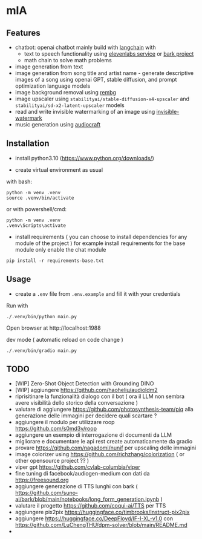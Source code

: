 # mIA

## Features

* chatbot: openai chatbot mainly build with [langchain](https://www.langchain.com/) with 
  * text to speech functionality using [elevenlabs service](https://elevenlabs.io/) or [bark project](https://github.com/suno-ai/bark)
  * math chain to solve math problems
* image generation from text
* image generation from song title and artist name - generate descriptive images of a song using openai GPT, stable diffusion, and prompt optimization language models
* image background removal using [rembg](https://github.com/danielgatis/rembg)
* image upscaler using `stabilityai/stable-diffusion-x4-upscaler` and `stabilityai/sd-x2-latent-upscaler` models
* read and write invisible watermarking of an image using [invisible-watermark](https://github.com/ShieldMnt/invisible-watermark) 
* music generation using [audiocraft](https://github.com/facebookresearch/audiocraft) 

## Installation

* install python3.10 (https://www.python.org/downloads/)

* create virtual environment as usual

with bash:
```shell
python -m venv .venv
source .venv/bin/activate
```

or with powershell/cmd:

```shell
python -m venv .venv
.venv\Scripts\activate
```

* install requirements ( you can choose to install dependencies for any module of the project )
    for example install requirements for the base module only enable the chat module
```shell
pip install -r requirements-base.txt
```

## Usage
* create a `.env` file from `.env.example` and fill it with your credentials

Run with
```shell
./.venv/bin/python main.py
```

Open browser at http://localhost:1988

dev mode ( automatic reload on code change )
```shell
./.venv/bin/gradio main.py
```

## TODO
* [WIP] Zero-Shot Object Detection with Grounding DINO
* [WIP] aggiungere https://github.com/haoheliu/audioldm2
* riprisitinare la funzionalità dialogo con il bot ( ora il LLM non sembra avere visibilità dello storico della conversazione )
* valutare di aggiungere https://github.com/photosynthesis-team/piq alla generazione delle immagini per decidere quali scartare ?
* aggiungere il modulo per utilizzare roop https://github.com/s0md3v/roop
* aggiungere un esempio di interrogazione di documenti da LLM 
* migliorare e documentare le api rest create automaticamente da gradio 
* provare https://github.com/nagadomi/nunif per upscaling delle immagini
* image colorizer using https://github.com/richzhang/colorization ( or other opensource project ?? )
* viper gpt https://github.com/cvlab-columbia/viper
* fine tuning di facebook/audiogen-medium con dati da https://freesound.org
* aggiungere generazione di TTS lunghi con bark ( https://github.com/suno-ai/bark/blob/main/notebooks/long_form_generation.ipynb  )
* valutare il progetto https://github.com/coqui-ai/TTS per TTS
* aggiungere pix2pix https://huggingface.co/timbrooks/instruct-pix2pix
* aggiungere https://huggingface.co/DeepFloyd/IF-I-XL-v1.0 con https://github.com/LuChengTHU/dpm-solver/blob/main/README.md
* 